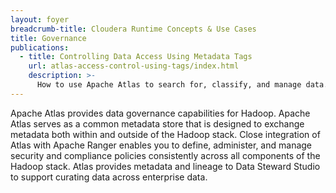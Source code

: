 ```yaml
---
layout: foyer
breadcrumb-title: Cloudera Runtime Concepts & Use Cases
title: Governance
publications:
  - title: Controlling Data Access Using Metadata Tags
    url: atlas-access-control-using-tags/index.html
    description: >-
      How to use Apache Atlas to search for, classify, and manage data.
---
```

Apache Atlas provides data governance capabilities for Hadoop. Apache
Atlas serves as a common metadata store that is designed to exchange
metadata both within and outside of the Hadoop stack. Close integration
of Atlas with Apache Ranger enables you to define, administer, and
manage security and compliance policies consistently across all
components of the Hadoop stack. Atlas provides metadata and lineage to
Data Steward Studio to support curating data across enterprise data.
